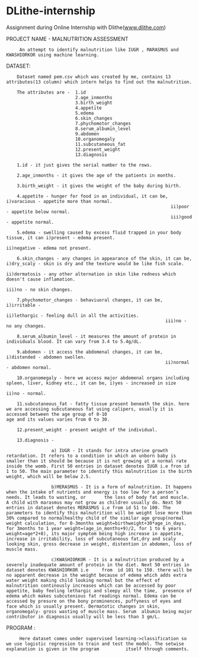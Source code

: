 # DLithe-internship
Assignment during Online Internship with Dlithe(www.dlithe.com)
                       

PROJECT NAME - MALNUTRITION ASSESSMENT

         An attempt to identify malnutrition like IUGR , MARASMUS and KWASHIORKOR using machine learning.
         
        
DATASET:
        
        Dataset named pem.csv which was created by me, contains 13 attributes(13 column) which intern helps to find out the malnutrition.
        
        The attributes are -  1.id
                              2.age_inmonths
                              3.birth_weight
                              4.appetite
                              5.edema
                              6.skin_changes
                              7.phychomotor_changes
                              8.serum_albumin_level
                              9.abdomen
                              10.organomegaly
                              11.subcutaneous_fat
                              12.present_weight
                              13.diagnosis
                   
        1.id - it just gives the serial number to the rows.
        
        2.age_inmonths - it gives the age of the patients in months.
        
        3.birth_weight - it gives the weight of the baby during birth.
        
        4.appetite - hunger for food in an individual, it can be, i)varacious - appetite more than normal.
                                                                  ii)poor - appetite below normal.
                                                                  iii)good - appetite normal.
                                                                  
        5.edema - swelling caused by excess fluid trapped in your body tissue, it can i)present - edema present.
                                                                                      ii)negative - edema not present.
                                                                                      
        6.skin_changes - any changes in appearance of the skin, it can be, i)dry_scaly - skin is dry and the texture would be like fish scale.
                                                                           ii)dermatosis - any other alternation in skin like redness which doesn't cause inflamation.
                                                                           iii)no - no skin changes.
                                                                           
        7.phychomotor_changes - behaviuoral changes, it can be, i)irritable - 
                                                                ii)lethargic - feeling dull in all the activities.
                                                                iii)no - no any changes.
       
        8.serum_albumin_level - it measures the amount of protein in individuals blood. It can vary from 3.4 to 5.4g/dL.
        
        9.abdomen - it access the abdomenal changes, it can be, i)distended - abdomen swollen.
                                                                ii)normal - abdomen normal.
                                                              
        10.organomegaly - here we access major abdomenal organs including spleen, liver, kidney etc., it can be, i)yes - increased in size
                                                                                                                 ii)no - normal.
                                                                                                                 
        11.subcutaneous_fat - fatty tissue present beneath the skin. here we are accessing subcutaneous fat using calipers, usually it is accessed between the age group of 0-10                               age and its values varies from 0 to 30.
        
        12.present_weight - present weight of the individual.
        
        13.diagnosis - 
                      
                     a) IUGR - It stands for intra uterine growth retardation. It refers to a condition in which an unborn baby is smaller than it should be because it is not growing at a normal rate inside the womb. First 50 entries in dataset denotes IUGR i.e fron id 1 to 50. The main parameter to identify this malnutrition is the birth weight, which will be below 2.5. 
                     
                     b)MERASMUS - It is a form of malnutrition. It happens when the intake of nutrients and energy is too low for a person’s needs. It leads to wasting, or       the loss of body fat and muscle. A child with marasmus may not grow as children usually do. Next 50 entries in dataset denotes MERASMUS i.e from id 51 to 100. The parameters to identify this malnutrition will be weight lose more than 30% compared to normalhealthy child of the similar age group(normal weight calculation, for 0-3months weight=birthweight+30*age_in_days, for 3months to 1 year weight=(age_in_months+9)/2, for 1 to 6 years weight=age*2+8), its major symptom being high increase in appetite, increase in irritability, loss of subcutaneous fat,dry and scaly looking skin, gross decrease in weight, distention in abdomen, loss of muscle mass.
                     
                     c)KWASHIORKOR - It is a malnutrition produced by a severely inadequate amount of protein in the diet. Next 50 entries in dataset denotes KWASHIORKOR i.e     from  id 101 to 150. there will be no apparent decrease in the weight because of edema which adds extra water weight making child looking normal but the effect of malnutrition continously increases which can be accessed by poor appetite, baby feeling lethargic and sleepy all the time,  presence of edema which makes subcutenious fat readings normal. Edema can be accessed by presure on the bony prominences, puffyness of eyes and face which is usually present. Dermatotic changes in skin, organomegaly- gross wasting of muscle mass. Serum  albumin being major contributor in diagnosis usually will be less than 3 gm/L.

PROGRAM : 
         
         Here dataset comes under supervised learning->classification so we use logistic regression to train and test the model. The setwise explanation is given in the program          itself through comments.
